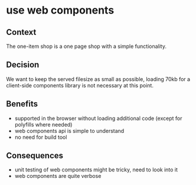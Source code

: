 # use web components

## Context 
The one-item shop is a one page shop with a simple functionality.

## Decision
We want to keep the served filesize as small as possible, loading 70kb for a client-side components library is not necessary at this point.

## Benefits
- supported in the browser without loading additional code (except for polyfills where needed)
- web components api is simple to understand
- no need for build tool

## Consequences
- unit testing of web components might be tricky, need to look into it
- web components are quite verbose